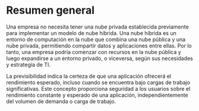 # Resumen general

Una empresa no necesita tener una nube privada establecida previamente para implementar un modelo de nube híbrida. Una nube híbrida es un entorno de computación en la nube que combina una nube pública y una nube privada, permitiendo compartir datos y aplicaciones entre ellas. Por lo tanto, una empresa podría comenzar con recursos en la nube pública y luego expandirse a un entorno privado, o viceversa, según sus necesidades y estrategia de TI.

La previsibilidad indica la certeza de que una aplicación ofrecerá el rendimiento esperado, incluso cuando se encuentra bajo cargas de trabajo significativas. Este concepto proporciona seguridad a los usuarios sobre el rendimiento constante y esperado de una aplicación, independientemente del volumen de demanda o carga de trabajo.
